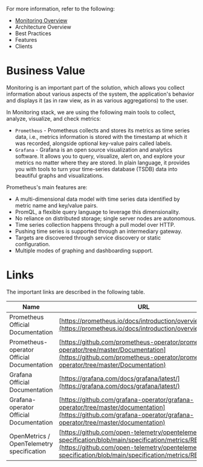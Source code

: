 For more information, refer to the following:

* [Monitoring Overview](overview.md)
* Architecture Overview
* Best Practices
* Features
* Clients

# Business Value

Monitoring is an important part of the solution, which allows you collect information about various aspects of the system,
the application's behavior and displays it (as in raw view, as in as various aggregations) to the user.

In Monitoring stack, we are using the following main tools to collect, analyze, visualize, and check metrics:

* `Prometheus` - Prometheus collects and stores its metrics as time series data, i.e., metrics information
  is stored with the timestamp at which it was recorded, alongside optional key-value pairs called labels.
* `Grafana` - Grafana is an open source visualization and analytics software. It allows you to query, visualize,
  alert on, and explore your metrics no matter where they are stored. In plain language, it provides
  you with tools to turn your time-series database (TSDB) data into beautiful graphs and visualizations.

Prometheus's main features are:

* A multi-dimensional data model with time series data identified by metric name and key/value pairs.
* PromQL, a flexible query language to leverage this dimensionality.
* No reliance on distributed storage; single server nodes are autonomous.
* Time series collection happens through a pull model over HTTP.
* Pushing time series is supported through an intermediary gateway.
* Targets are discovered through service discovery or static configuration.
* Multiple modes of graphing and dashboarding support.

# Links

The important links are described in the following table.

<!-- markdownlint-disable line-length -->
| Name                                       | URL                                                                                                                                                                                                                |
| ------------------------------------------ | ------------------------------------------------------------------------------------------------------------------------------------------------------------------------------------------------------------------ |
| Prometheus Official Documentation          | [https://prometheus.io/docs/introduction/overview/](https://prometheus.io/docs/introduction/overview/)                                                                                                             |
| Prometheus-operator Official Documentation | [https://github.com/prometheus-operator/prometheus-operator/tree/master/Documentation](https://github.com/prometheus-operator/prometheus-operator/tree/master/Documentation)                                       |
| Grafana Official Documentation             | [https://grafana.com/docs/grafana/latest/](https://grafana.com/docs/grafana/latest/)                                                                                                                               |
| Grafana-operator Official Documentation    | [https://github.com/grafana-operator/grafana-operator/tree/master/documentation](https://github.com/grafana-operator/grafana-operator/tree/master/documentation)                                                   |
| OpenMetrics / OpenTelemetry specification  | [https://github.com/open-telemetry/opentelemetry-specification/blob/main/specification/metrics/README.md](https://github.com/open-telemetry/opentelemetry-specification/blob/main/specification/metrics/README.md) |
<!-- markdownlint-enable line-length -->

